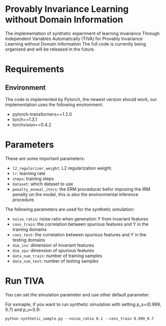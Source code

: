 # Provably Invariance Learning without Domain Information
The implementation of synthetic experiment of learning invariance Through Independent Variables Automatically (TIVA) for Provably Invariance Learning without Domain Information
The full code is currently being organized and will be released in the future.

# Requirements
## Environment
The code is implemented by Pytorch, the newest version should work, our implementation uses the following environment:
- pytorch-transformers==1.2.0
- torch==1.3.1
- torchvision==0.4.2

# Parameters
These are some important parameters:
* `l2_regularizer_weight`: L2 regularization weight.
* `lr`: learning rate
* `steps`: training steps
* `dataset`: which dataset to use
* `penalty_anneal_iters`: the ERM proceducer befor imposing the IRM penalty on the model, this is also the environmental inference procedure.

The following parameters are used for the synthetic simulation:
* `noise_ratio`: noise ratio when generation Y from invariant features
* `cons_train`: the correlation  between spurious features and Y in the training domains
* `cons_test`: the correlation  between spurious features and Y in the testing domains
* `dim_inv`: dimension of invariant features
* `dim_spu`: dimension of spurious features
* `data_num_train`: number of training samples
* `data_num_test`: number of testing samples

# Run TIVA
You can set the simulation parameter and use other default parameter:

For exmaple, if you want to run synthetic simulation with setting p_s=(0.999, 0.7) and p_v=0.9:
```
python synthetic_sample.py --noise_ratio 0.1 --cons_train 0.999_0.7
```
